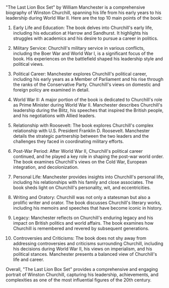 "The Last Lion Box Set" by William Manchester is a comprehensive biography of Winston Churchill, spanning his life from his early years to his leadership during World War II. Here are the top 10 main points of the book:

1. Early Life and Education: The book delves into Churchill's early life, including his education at Harrow and Sandhurst. It highlights his struggles with academics and his desire to pursue a career in politics.

2. Military Service: Churchill's military service in various conflicts, including the Boer War and World War I, is a significant focus of the book. His experiences on the battlefield shaped his leadership style and political views.

3. Political Career: Manchester explores Churchill's political career, including his early years as a Member of Parliament and his rise through the ranks of the Conservative Party. Churchill's views on domestic and foreign policy are examined in detail.

4. World War II: A major portion of the book is dedicated to Churchill's role as Prime Minister during World War II. Manchester describes Churchill's leadership during the Blitz, his speeches that inspired the British people, and his negotiations with Allied leaders.

5. Relationship with Roosevelt: The book explores Churchill's complex relationship with U.S. President Franklin D. Roosevelt. Manchester details the strategic partnership between the two leaders and the challenges they faced in coordinating military efforts.

6. Post-War Period: After World War II, Churchill's political career continued, and he played a key role in shaping the post-war world order. The book examines Churchill's views on the Cold War, European integration, and decolonization.

7. Personal Life: Manchester provides insights into Churchill's personal life, including his relationships with his family and close associates. The book sheds light on Churchill's personality, wit, and eccentricities.

8. Writing and Oratory: Churchill was not only a statesman but also a prolific writer and orator. The book discusses Churchill's literary works, including his memoirs and speeches that have become iconic in history.

9. Legacy: Manchester reflects on Churchill's enduring legacy and his impact on British politics and world affairs. The book examines how Churchill is remembered and revered by subsequent generations.

10. Controversies and Criticisms: The book does not shy away from addressing controversies and criticisms surrounding Churchill, including his decisions during World War II, his views on imperialism, and his political stances. Manchester presents a balanced view of Churchill's life and career.

Overall, "The Last Lion Box Set" provides a comprehensive and engaging portrait of Winston Churchill, capturing his leadership, achievements, and complexities as one of the most influential figures of the 20th century.